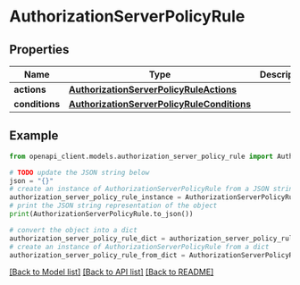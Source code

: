 # AuthorizationServerPolicyRule


## Properties

Name | Type | Description | Notes
------------ | ------------- | ------------- | -------------
**actions** | [**AuthorizationServerPolicyRuleActions**](AuthorizationServerPolicyRuleActions.md) |  | [optional] 
**conditions** | [**AuthorizationServerPolicyRuleConditions**](AuthorizationServerPolicyRuleConditions.md) |  | [optional] 

## Example

```python
from openapi_client.models.authorization_server_policy_rule import AuthorizationServerPolicyRule

# TODO update the JSON string below
json = "{}"
# create an instance of AuthorizationServerPolicyRule from a JSON string
authorization_server_policy_rule_instance = AuthorizationServerPolicyRule.from_json(json)
# print the JSON string representation of the object
print(AuthorizationServerPolicyRule.to_json())

# convert the object into a dict
authorization_server_policy_rule_dict = authorization_server_policy_rule_instance.to_dict()
# create an instance of AuthorizationServerPolicyRule from a dict
authorization_server_policy_rule_from_dict = AuthorizationServerPolicyRule.from_dict(authorization_server_policy_rule_dict)
```
[[Back to Model list]](../README.md#documentation-for-models) [[Back to API list]](../README.md#documentation-for-api-endpoints) [[Back to README]](../README.md)


